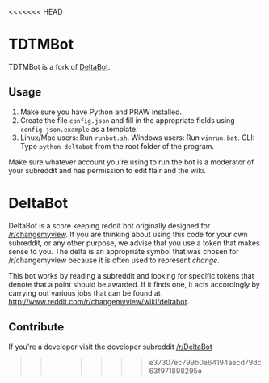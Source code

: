 <<<<<<< HEAD
# TDTMBot

TDTMBot is a fork of [DeltaBot](https://github.com/alexames/DeltaBot). 

## Usage

1. Make sure you have Python and PRAW installed.
2. Create the file `config.json` and fill in the appropriate fields using `config.json.example` as a template.
3. Linux/Mac users: Run `runbot.sh`. Windows users: Run `winrun.bat`. CLI: Type `python deltabot` from the root folder of the program.

Make sure whatever account you're using to run the bot is a moderator of your subreddit and has permission to edit flair and the wiki.

# DeltaBot

DeltaBot is a score keeping reddit bot originally designed for [/r/changemyview](http://reddit.com/r/changemyview). If you are thinking about using this code for your own subreddit, or any other purpose, we advise that you use a token that makes sense to you. The delta is an appropriate symbol that was chosen for /r/changemyview because it is often used to represent *change*.

This bot works by reading a subreddit and looking for specific tokens that denote that a point should be awarded. If it finds one, it acts accordingly by carrying out various jobs that can be found at http://www.reddit.com/r/changemyview/wiki/deltabot. 


## Contribute

If you're a developer visit the developer subreddit [/r/DeltaBot](http://reddit.com/r/DeltaBot)

>>>>>>> e37307ec799b0e64194aecd79dc63f971898295e
